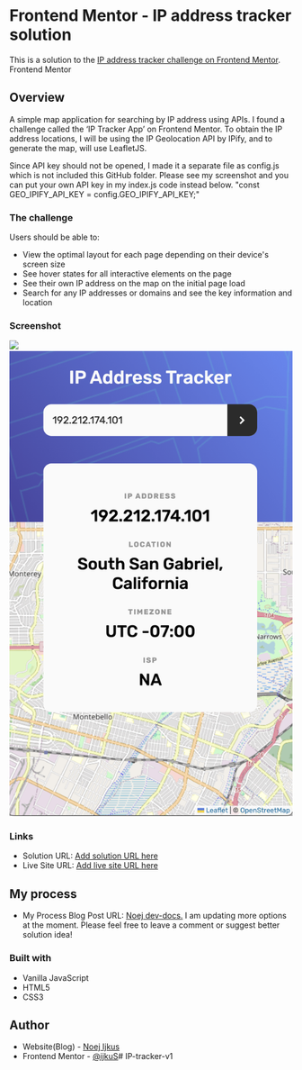 # Frontend Mentor - IP address tracker solution
This is a solution to the [IP address tracker challenge on Frontend Mentor](https://www.frontendmentor.io/challenges/ip-address-tracker-I8-0yYAH0). Frontend Mentor 


## Overview
A simple map application for searching by IP address using APIs. I found a challenge called the ‘IP Tracker App’ on Frontend Mentor. To obtain the IP address locations, I will be using the IP Geolocation API by IPify, and to generate the map, will use LeafletJS.

Since API key should not be opened, I made it a separate file as config.js which is not included this GitHub folder. Please see my screenshot and you can put your own API key in my index.js code instead below. 
	"const GEO_IPIFY_API_KEY = config.GEO_IPIFY_API_KEY;"



### The challenge
Users should be able to:
- View the optimal layout for each page depending on their device's screen size
- See hover states for all interactive elements on the page
- See their own IP address on the map on the initial page load
- Search for any IP addresses or domains and see the key information and location


### Screenshot
![](./screenshot-desktop.png)
![](./screenshot-mobile.png)


### Links
- Solution URL: [Add solution URL here](https://your-solution-url.com)
- Live Site URL: [Add live site URL here](https://ijkus.github.io/IP-tracker-v1/src/index.html)


## My process
- My Process Blog Post URL: [Noej dev-docs.](https://seokji.mycafe24.com/?p=191)
I am updating more options at the moment. Please feel free to leave a comment or suggest better solution idea!

### Built with
- Vanilla JavaScript
- HTML5
- CSS3


## Author
- Website(Blog) - [Noej Ijkus](https://seokji.mycafe24.com/)
- Frontend Mentor - [@ijkuS](https://www.frontendmentor.io/profile/ijkuS)# IP-tracker-v1
